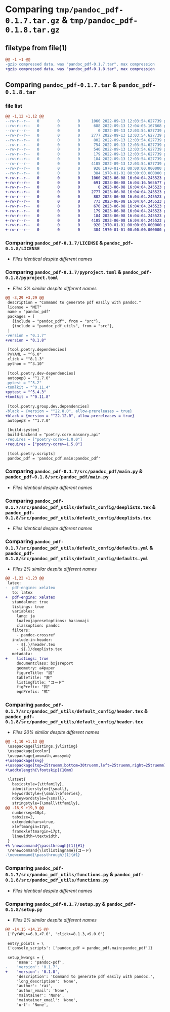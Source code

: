# Comparing `tmp/pandoc_pdf-0.1.7.tar.gz` & `tmp/pandoc_pdf-0.1.8.tar.gz`

## filetype from file(1)

```diff
@@ -1 +1 @@
-gzip compressed data, was "pandoc_pdf-0.1.7.tar", max compression
+gzip compressed data, was "pandoc_pdf-0.1.8.tar", max compression
```

## Comparing `pandoc_pdf-0.1.7.tar` & `pandoc_pdf-0.1.8.tar`

### file list

```diff
@@ -1,12 +1,12 @@
--rw-r--r--   0        0        0     1060 2022-09-13 12:03:54.627739 pandoc_pdf-0.1.7/LICENSE
--rw-r--r--   0        0        0      688 2022-09-13 12:04:05.167868 pandoc_pdf-0.1.7/pyproject.toml
--rw-r--r--   0        0        0        0 2022-09-13 12:03:54.627739 pandoc_pdf-0.1.7/src/pandoc_pdf/__init__.py
--rw-r--r--   0        0        0     2777 2022-09-13 12:03:54.627739 pandoc_pdf-0.1.7/src/pandoc_pdf/main.py
--rw-r--r--   0        0        0      802 2022-09-13 12:03:54.627739 pandoc_pdf-0.1.7/src/pandoc_pdf_utils/default_config/deeplists.tex
--rw-r--r--   0        0        0      754 2022-09-13 12:03:54.627739 pandoc_pdf-0.1.7/src/pandoc_pdf_utils/default_config/defaults.yml
--rw-r--r--   0        0        0      540 2022-09-13 12:03:54.627739 pandoc_pdf-0.1.7/src/pandoc_pdf_utils/default_config/header.tex
--rw-r--r--   0        0        0      179 2022-09-13 12:03:54.627739 pandoc_pdf-0.1.7/src/pandoc_pdf_utils/default_config/setting.yml
--rw-r--r--   0        0        0      184 2022-09-13 12:03:54.627739 pandoc_pdf-0.1.7/src/pandoc_pdf_utils/env.py
--rw-r--r--   0        0        0     4105 2022-09-13 12:03:54.627739 pandoc_pdf-0.1.7/src/pandoc_pdf_utils/functions.py
--rw-r--r--   0        0        0      920 1970-01-01 00:00:00.000000 pandoc_pdf-0.1.7/setup.py
--rw-r--r--   0        0        0      384 1970-01-01 00:00:00.000000 pandoc_pdf-0.1.7/PKG-INFO
+-rw-r--r--   0        0        0     1060 2023-06-08 16:04:04.245523 pandoc_pdf-0.1.8/LICENSE
+-rw-r--r--   0        0        0      691 2023-06-08 16:04:16.565677 pandoc_pdf-0.1.8/pyproject.toml
+-rw-r--r--   0        0        0        0 2023-06-08 16:04:04.245523 pandoc_pdf-0.1.8/src/pandoc_pdf/__init__.py
+-rw-r--r--   0        0        0     2777 2023-06-08 16:04:04.245523 pandoc_pdf-0.1.8/src/pandoc_pdf/main.py
+-rw-r--r--   0        0        0      802 2023-06-08 16:04:04.245523 pandoc_pdf-0.1.8/src/pandoc_pdf_utils/default_config/deeplists.tex
+-rw-r--r--   0        0        0      773 2023-06-08 16:04:04.245523 pandoc_pdf-0.1.8/src/pandoc_pdf_utils/default_config/defaults.yml
+-rw-r--r--   0        0        0      670 2023-06-08 16:04:04.245523 pandoc_pdf-0.1.8/src/pandoc_pdf_utils/default_config/header.tex
+-rw-r--r--   0        0        0      179 2023-06-08 16:04:04.245523 pandoc_pdf-0.1.8/src/pandoc_pdf_utils/default_config/setting.yml
+-rw-r--r--   0        0        0      184 2023-06-08 16:04:04.245523 pandoc_pdf-0.1.8/src/pandoc_pdf_utils/env.py
+-rw-r--r--   0        0        0     4105 2023-06-08 16:04:04.245523 pandoc_pdf-0.1.8/src/pandoc_pdf_utils/functions.py
+-rw-r--r--   0        0        0      920 1970-01-01 00:00:00.000000 pandoc_pdf-0.1.8/setup.py
+-rw-r--r--   0        0        0      384 1970-01-01 00:00:00.000000 pandoc_pdf-0.1.8/PKG-INFO
```

### Comparing `pandoc_pdf-0.1.7/LICENSE` & `pandoc_pdf-0.1.8/LICENSE`

 * *Files identical despite different names*

### Comparing `pandoc_pdf-0.1.7/pyproject.toml` & `pandoc_pdf-0.1.8/pyproject.toml`

 * *Files 3% similar despite different names*

```diff
@@ -3,29 +3,29 @@
 description = "Command to generate pdf easily with pandoc."
 license = "MIT"
 name = "pandoc_pdf"
 packages = [
   {include = "pandoc_pdf", from = "src"},
   {include = "pandoc_pdf_utils", from = "src"},
 ]
-version = "0.1.7"
+version = "0.1.8"
 
 [tool.poetry.dependencies]
 PyYAML = "^6.0"
 click = "^8.1.3"
 python = "^3.10"
 
 [tool.poetry.dev-dependencies]
 autopep8 = "^1.7.0"
-pytest = "^5.2"
-tomlkit = "^0.11.4"
+pytest = "^5.4.3"
+tomlkit = "^0.11.8"
 
 [tool.poetry.group.dev.dependencies]
-black = {version = "^22.8.0", allow-prereleases = true}
+black = {version = "^22.12.0", allow-prereleases = true}
 autopep8 = "^1.7.0"
 
 [build-system]
 build-backend = "poetry.core.masonry.api"
-requires = ["poetry-core>=1.0.0"]
+requires = ["poetry-core>=1.5.0"]
 
 [tool.poetry.scripts]
 pandoc_pdf = 'pandoc_pdf.main:pandoc_pdf'
```

### Comparing `pandoc_pdf-0.1.7/src/pandoc_pdf/main.py` & `pandoc_pdf-0.1.8/src/pandoc_pdf/main.py`

 * *Files identical despite different names*

### Comparing `pandoc_pdf-0.1.7/src/pandoc_pdf_utils/default_config/deeplists.tex` & `pandoc_pdf-0.1.8/src/pandoc_pdf_utils/default_config/deeplists.tex`

 * *Files identical despite different names*

### Comparing `pandoc_pdf-0.1.7/src/pandoc_pdf_utils/default_config/defaults.yml` & `pandoc_pdf-0.1.8/src/pandoc_pdf_utils/default_config/defaults.yml`

 * *Files 2% similar despite different names*

```diff
@@ -1,22 +1,23 @@
 latex:
-  pdf-engine: xelatex
   to: latex
+  pdf-engine: xelatex
   standalone: true
   listings: true
   variables:
     lang: ja
     luatexjapresetoptions: haranoaji
     classoption: pandoc
   filters:
     - pandoc-crossref
   include-in-header:
     - ${.}/header.tex
     - ${.}/deeplists.tex
   metadata:
+    listings: true
     documentclass: bxjsreport
     geometry: a4paper
     figureTitle: "図"
     tableTitle: "表"
     listingTitle: "コード"
     figPrefix: "図"
     eqnPrefix: "式"
```

### Comparing `pandoc_pdf-0.1.7/src/pandoc_pdf_utils/default_config/header.tex` & `pandoc_pdf-0.1.8/src/pandoc_pdf_utils/default_config/header.tex`

 * *Files 20% similar despite different names*

```diff
@@ -1,10 +1,13 @@
 \usepackage{listings,jvlisting}
 \usepackage{xcolor}
 \usepackage{amsmath,amssymb}
+\usepackage{svg}
+\usepackage[top=25truemm,bottom=30truemm,left=25truemm,right=25truemm]{geometry}
+\addtolength{\footskip}{10mm}
 
 \lstset{
   basicstyle={\ttfamily},
   identifierstyle={\small},
   keywordstyle={\small\bfseries},
   ndkeywordstyle={\small},
   stringstyle={\small\ttfamily},
@@ -16,9 +19,9 @@
   numbersep=10pt,
   tabsize=2,
   extendedchars=true,
   xleftmargin=17pt,
   framexleftmargin=17pt,
   linewidth=\textwidth,
 }
+% \newcommand{\passthrough}[1]{#1}
 \renewcommand{\lstlistingname}{コード}
-\newcommand{\passthrough}[1]{#1}
```

### Comparing `pandoc_pdf-0.1.7/src/pandoc_pdf_utils/functions.py` & `pandoc_pdf-0.1.8/src/pandoc_pdf_utils/functions.py`

 * *Files identical despite different names*

### Comparing `pandoc_pdf-0.1.7/setup.py` & `pandoc_pdf-0.1.8/setup.py`

 * *Files 2% similar despite different names*

```diff
@@ -14,15 +14,15 @@
 ['PyYAML>=6.0,<7.0', 'click>=8.1.3,<9.0.0']
 
 entry_points = \
 {'console_scripts': ['pandoc_pdf = pandoc_pdf.main:pandoc_pdf']}
 
 setup_kwargs = {
     'name': 'pandoc-pdf',
-    'version': '0.1.7',
+    'version': '0.1.8',
     'description': 'Command to generate pdf easily with pandoc.',
     'long_description': 'None',
     'author': 'rai',
     'author_email': 'None',
     'maintainer': 'None',
     'maintainer_email': 'None',
     'url': 'None',
```

